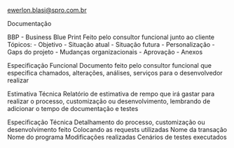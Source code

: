 ewerlon.blasi@spro.com.br

Documentação

BBP - Business Blue Print
	Feito pelo consultor funcional junto ao cliente
	Tópicos:
		- Objetivo
		- Situação atual
		- Situação futura
		- Personalização
		- Gaps do projeto
		- Mudanças organizacionais
		- Aprovação
		- Anexos

Especificação Funcional
	Documento feito pelo consultor funcional que especifica chamados, alterações, análises, serviços para o desenvolvedor realizar
	
Estimativa Técnica
	Relatório de estimativa de rempo que irá gastar para realizar o processo, customização ou desenvolvimento, lembrando de adicionar o tempo de documentação e testes

Especificação Técnica
	Detalhamento do processo, customização ou desenvolvimento feito
	Colocando as requests utilizadas
	Nome da transação
	Nome do programa
	Modificações realizadas
	Cenários de testes executados